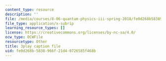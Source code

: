 ```yaml
---
content_type: resource
description: ''
file: /media/courses/8-06-quantum-physics-iii-spring-2018/fe0d268b5838966f21d40726585f468b_KYabRbRR-dU.srt
file_type: application/x-subrip
learning_resource_types: []
license: https://creativecommons.org/licenses/by-nc-sa/4.0/
ocw_type: OCWFile
resourcetype: Other
title: 3play caption file
uid: fe0d268b-5838-966f-21d4-0726585f468b
---
```

